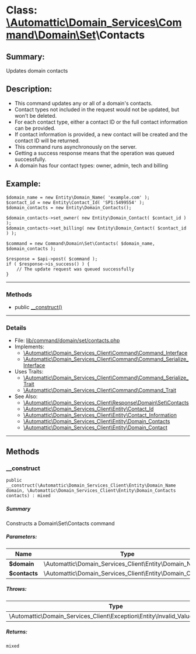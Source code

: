 # Class: [\Automattic](../namespaces/automattic.md)[\Domain_Services](../namespaces/automattic-domain-services.md)[\Command](../namespaces/automattic-domain-services-command.md)[\Domain](../namespaces/automattic-domain-services-command-domain.md)[\Set](../namespaces/automattic-domain-services-command-domain-set.md)\Contacts

## Summary:

Updates domain contacts

## Description:

- This command updates any or all of a domain's contacts.
- Contact types not included in the request would not be updated, but won't be deleted.
- For each contact type, either a contact ID or the full contact information can be provided.
- If contact information is provided, a new contact will be created and the contact ID will be returned.
- This command runs asynchronously on the server.
- Getting a success response means that the operation was queued successfully.
- A domain has four contact types: owner, admin, tech and billing

## Example:
```
$domain_name = new Entity\Domain_Name( 'example.com' );
$contact_id = new Entity\Contact_Id( 'SP1:5499554' );
$domain_contacts = new Entity\Domain_Contacts();

$domain_contacts->set_owner( new Entity\Domain_Contact( $contact_id ) );
$domain_contacts->set_billing( new Entity\Domain_Contact( $contact_id ) );

$command = new Command\Domain\Set\Contacts( $domain_name, $domain_contacts );

$response = $api->post( $command );
if ( $response->is_success() ) {
    // The update request was queued successfully
}
```


---

### Methods

* public [__construct()](#method___construct)

---

### Details

* File: [lib/command/domain/set/contacts.php](../../lib/command/domain/set/contacts.php)
* Implements:
  * [\Automattic\Domain_Services_Client\Command\Command_Interface](../classes/Automattic-Domain-Services-Command-Command-Interface.md)
  * [\Automattic\Domain_Services_Client\Command\Command_Serialize_Interface](../classes/Automattic-Domain-Services-Command-Command-Serialize-Interface.md)
* Uses Traits:
  * [\Automattic\Domain_Services_Client\Command\Command_Serialize_Trait](../classes/Automattic-Domain-Services-Command-Command-Serialize-Trait.md)
  * [\Automattic\Domain_Services_Client\Command\Command_Trait](../classes/Automattic-Domain-Services-Command-Command-Trait.md)
* See Also:
  * [\Automattic\Domain_Services_Client\Response\Domain\Set\Contacts](../classes/Automattic-Domain-Services-Response-Domain-Set-Contacts.md)
  * [\Automattic\Domain_Services_Client\Entity\Contact_Id](../classes/Automattic-Domain-Services-Entity-Contact-Id.md)
  * [\Automattic\Domain_Services_Client\Entity\Contact_Information](../classes/Automattic-Domain-Services-Entity-Contact-Information.md)
  * [\Automattic\Domain_Services_Client\Entity\Domain_Contacts](../classes/Automattic-Domain-Services-Entity-Domain-Contacts.md)
  * [\Automattic\Domain_Services_Client\Entity\Domain_Contact](../classes/Automattic-Domain-Services-Entity-Domain-Contact.md)

---

## Methods

<a id="method___construct"></a>
### __construct

```
public __construct(\Automattic\Domain_Services_Client\Entity\Domain_Name  domain, \Automattic\Domain_Services_Client\Entity\Domain_Contacts  contacts) : mixed
```

##### Summary

Constructs a Domain\Set\Contacts command

##### Parameters:

| Name | Type | Default |
|------|------|---------|
| **$domain** | \Automattic\Domain_Services_Client\Entity\Domain_Name |  |
| **$contacts** | \Automattic\Domain_Services_Client\Entity\Domain_Contacts |  |

##### Throws:

| Type | Description |
|------|-------------|
| \Automattic\Domain_Services_Client\Exception\Entity\Invalid_Value_Exception |  |

##### Returns:

```
mixed
```
